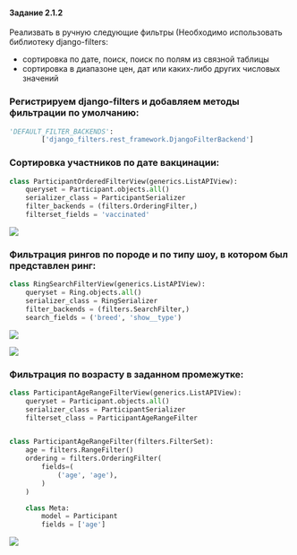 #### Задание 2.1.2

Реализвать в ручную следующие фильтры (Необходимо использовать библиотеку django-filters:

- сортировка по дате, поиск, поиск по полям из связной таблицы
- сортировка в диапазоне цен, дат или каких-либо других числовых значений

### Регистрируем django-filters и добавляем методы фильтрации по умолчанию:

```python
'DEFAULT_FILTER_BACKENDS':
        ['django_filters.rest_framework.DjangoFilterBackend']
```

### Сортировка участников по дате вакцинации:

```python
class ParticipantOrderedFilterView(generics.ListAPIView):
    queryset = Participant.objects.all()
    serializer_class = ParticipantSerializer
    filter_backends = (filters.OrderingFilter,)
    filterset_fields = 'vaccinated'
```

![](../imgs/filter4.png)

### Фильтрация рингов по породе и по типу шоу, в котором был представлен ринг:

```python
class RingSearchFilterView(generics.ListAPIView):
    queryset = Ring.objects.all()
    serializer_class = RingSerializer
    filter_backends = (filters.SearchFilter,)
    search_fields = ('breed', 'show__type')
```

![](../imgs/filter5.1.png)

![](../imgs/filter5.2.png)

### Фильтрация по возрасту в заданном промежутке:

```python
class ParticipantAgeRangeFilterView(generics.ListAPIView):
    queryset = Participant.objects.all()
    serializer_class = ParticipantSerializer
    filterset_class = ParticipantAgeRangeFilter


class ParticipantAgeRangeFilter(filters.FilterSet):
    age = filters.RangeFilter()
    ordering = filters.OrderingFilter(
        fields=(
            ('age', 'age'),
        )
    )

    class Meta:
        model = Participant
        fields = ['age']
```

![](../imgs/filter6.png)
